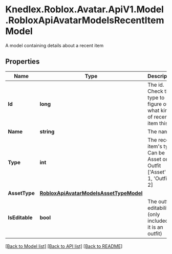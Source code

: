 # Knedlex.Roblox.Avatar.ApiV1.Model.RobloxApiAvatarModelsRecentItemModel
A model containing details about a recent item

## Properties

Name | Type | Description | Notes
------------ | ------------- | ------------- | -------------
**Id** | **long** | The id. Check the type to figure out what kind of recent item this is. | [optional] 
**Name** | **string** | The name | [optional] 
**Type** | **int** | The recent item&#39;s type. Can be Asset or Outfit [&#39;Asset&#39; &#x3D; 1, &#39;Outfit&#39; &#x3D; 2] | [optional] 
**AssetType** | [**RobloxApiAvatarModelsAssetTypeModel**](RobloxApiAvatarModelsAssetTypeModel.md) |  | [optional] 
**IsEditable** | **bool** | The outfit&#39;s editability (only included if it is an outfit) | [optional] 

[[Back to Model list]](../README.md#documentation-for-models) [[Back to API list]](../README.md#documentation-for-api-endpoints) [[Back to README]](../README.md)

